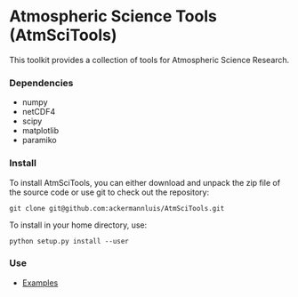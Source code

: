 # Atmospheric Science Tools (AtmSciTools)

This toolkit provides a collection of tools for Atmospheric Science Research.

### Dependencies
- numpy
- netCDF4
- scipy
- matplotlib
- paramiko


### Install
To install AtmSciTools, you can either download and unpack the zip file of the source code or
use git to check out the repository:

`git clone git@github.com:ackermannluis/AtmSciTools.git`

To install in your home directory, use:

`python setup.py install --user`

### Use
- [Examples](https://github.com/ackermannluis/AtmSciTools)
